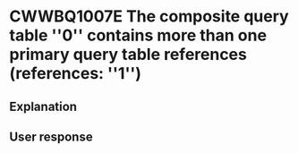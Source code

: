 # CWWBQ1007E The composite query table ''0'' contains more than one primary query table references (references: ''1'')

## Explanation

## User response